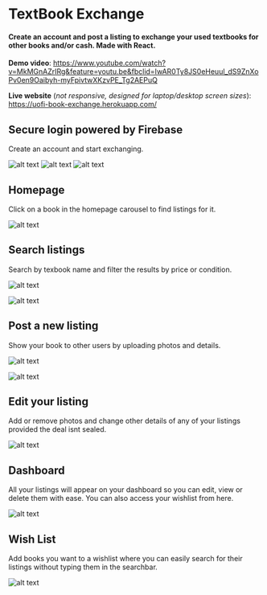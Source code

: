 # TextBook Exchange

#### Create an account and post a listing to exchange your used textbooks for other books and/or cash. Made with React.  
**Demo video**: https://www.youtube.com/watch?v=MkMGnAZrIRg&feature=youtu.be&fbclid=IwAR0Ty8JS0eHeuul_dS9ZnXoPv0en9Oaibyh-myFpivtwXKzvPE_Tg2AEPuQ  

**Live website** (*not responsive, designed for laptop/desktop screen sizes*): https://uofi-book-exchange.herokuapp.com/ 

## Secure login powered by Firebase
Create an account and start exchanging. 

![alt text](https://raw.githubusercontent.com/L33thaxor118/TextBookExchange/master/screenshots/login1.png)
![alt text](https://raw.githubusercontent.com/L33thaxor118/TextBookExchange/master/screenshots/login2.png)
![alt text](https://raw.githubusercontent.com/L33thaxor118/TextBookExchange/master/screenshots/login3.png)

## Homepage
Click on a book in the homepage carousel to find listings for it.  

![alt text](https://raw.githubusercontent.com/L33thaxor118/TextBookExchange/master/screenshots/homescreen1.png)


## Search listings
Search by texbook name and filter the results by price or condition.

![alt text](https://raw.githubusercontent.com/L33thaxor118/TextBookExchange/master/screenshots/search1.png)

![alt text](https://raw.githubusercontent.com/L33thaxor118/TextBookExchange/master/screenshots/search2.png)


## Post a new listing
Show your book to other users by uploading photos and details.

![alt text](https://raw.githubusercontent.com/L33thaxor118/TextBookExchange/master/screenshots/createnew1.png)

![alt text](https://raw.githubusercontent.com/L33thaxor118/TextBookExchange/master/screenshots/upload1.png)


## Edit your listing
Add or remove photos and change other details of any of your listings provided the deal isnt sealed.

![alt text](https://raw.githubusercontent.com/L33thaxor118/TextBookExchange/master/screenshots/edit1.png)


## Dashboard
All your listings will appear on your dashboard so you can edit, view or delete them with ease. You can also access your wishlist from here.

![alt text](https://raw.githubusercontent.com/L33thaxor118/TextBookExchange/master/screenshots/dashboard1.png)


## Wish List
Add books you want to a wishlist where you can easily search for their listings without typing them in the searchbar.

![alt text](https://raw.githubusercontent.com/L33thaxor118/TextBookExchange/master/screenshots/wishlist1.png)




